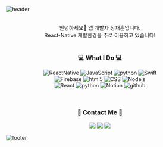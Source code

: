 ![header](https://capsule-render.vercel.app/api?type=slice&color=2580EB&height=170&section=header&text=%20Jaehoon&fontColor=090707&fontAlignX=45&fontAlignY=65&fontSize=100&animation=twinkling)
  
<br>

<div align="center">
  안녕하세요👋 앱 개발자 장재훈입니다. <br>
  React-Native 개발환경을 주로 이용하고 있습니다!
</div>

<br>

<h3 align="center"> 💻 What I Do 💻 </h3>
<p align="center">   
  <img alt="ReactNative" src="https://img.shields.io/badge/-React Native-000?style=flat-square&logo=react&logoColor=45b8d8" />
  <img alt="JavaScript" src="http://img.shields.io/badge/-JavaScript-F6DF1C?style=flat-square&logo=javascript&logoColor=#000000"/>
  <img alt="python" src="https://img.shields.io/badge/-Typescript-3178C6?style=flat-square&logo=Typescript&logoColor=white" />
  <img alt="Swift" src="https://img.shields.io/badge/-Swift-FA7343?style=flat-square&logo=Swift&logoColor=white" />

<br>
  <img alt="Firebase" src="https://img.shields.io/badge/Firebase-FFCA28?style=flat-square&logo=firebase&logoColor=black"/>
  <img alt="html5" src="https://img.shields.io/badge/-HTML5-E34F26?style=flat-square&logo=html5&logoColor=white" />
  <img alt="CSS" src="https://img.shields.io/badge/CSS-1572B6?style=flat-square&logo=CSS3&logoColor=white" />
  <img alt="Nodejs" src="https://img.shields.io/badge/Nodejs-43853D?style=flat-square&logo=Node.js&logoColor=white"/>

<br>
  <img alt="React" src="https://img.shields.io/badge/-React-45b8d8?style=flat-square&logo=react&logoColor=white" />
  <img alt="python" src="https://img.shields.io/badge/-Python-3776AB?style=flat-square&logo=Python&logoColor=white" />
  <img alt="Notion" src="https://img.shields.io/badge/-Notion-000000?style=flat-square&logo=Notion&logoColor=white" />
  <img alt="github" src="https://img.shields.io/badge/-Github-181717?style=flat-square&logo=Github&logoColor=white" />
  

  <br>
  
</p>

<br>

<h3 align="center"> 📩 Contact Me 📩 </h3>
<p align="center">
  <a href="mailto:trumanfromkorea@gmail.com">
    <img src="https://img.shields.io/badge/Gmail-d14836?style=flat-square&logo=Gmail&logoColor=white&link=trumanfromkorea@gmail.com"/>
  </a>
  <a href="https://www.instagram.com/trumanfromkorea/">
    <img src="https://img.shields.io/badge/Instagram-E4405F?style=flat-square&logo=Instagram&logoColor=white&link=https://www.instagram.com/trumanfromkorea/"/>
  </a>
  <a href="https://trumanfromkorea.tistory.com/">
    <img src="https://img.shields.io/badge/Tistory-black?style=flat-square&logo=Tumblr&logoColor=white&link=https://trumanfromkorea.tistory.com/" />
  </a>
</p>

![footer](https://capsule-render.vercel.app/api?type=slice&color=2580EB&height=150&section=footer)